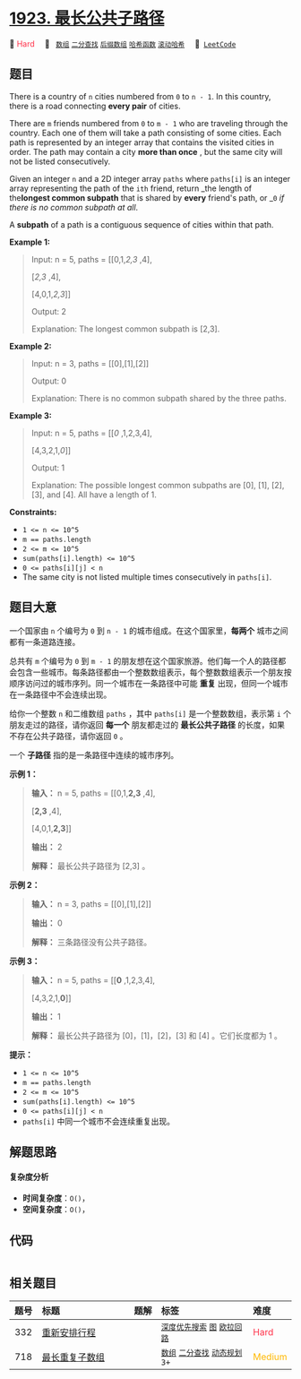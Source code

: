 # [1923. 最长公共子路径](https://leetcode.com/problems/longest-common-subpath)

🔴 <font color=#ff334b>Hard</font>&emsp; 🔖&ensp; [`数组`](/tag/array.md) [`二分查找`](/tag/binary-search.md) [`后缀数组`](/tag/suffix-array.md) [`哈希函数`](/tag/hash-function.md) [`滚动哈希`](/tag/rolling-hash.md)&emsp; 🔗&ensp;[`LeetCode`](https://leetcode.com/problems/longest-common-subpath)

## 题目

There is a country of `n` cities numbered from `0` to `n - 1`. In this
country, there is a road connecting **every pair** of cities.

There are `m` friends numbered from `0` to `m - 1` who are traveling through
the country. Each one of them will take a path consisting of some cities. Each
path is represented by an integer array that contains the visited cities in
order. The path may contain a city **more than once** , but the same city will
not be listed consecutively.

Given an integer `n` and a 2D integer array `paths` where `paths[i]` is an
integer array representing the path of the `ith` friend, return _the length of
the**longest common subpath** that is shared by **every** friend's path, or
_`0` _if there is no common subpath at all_.

A **subpath** of a path is a contiguous sequence of cities within that path.



**Example 1:**

> Input: n = 5, paths = [[0,1,_2,3_ ,4],
> 
> > 
> > 
> > 
> > 
> > 
>    [_2,3_ ,4],
> 
> > 
> > 
> > 
> > 
> > 
>    [4,0,1,_2,3_]]
> 
> Output: 2
> 
> Explanation: The longest common subpath is [2,3].

**Example 2:**

> Input: n = 3, paths = [[0],[1],[2]]
> 
> Output: 0
> 
> Explanation: There is no common subpath shared by the three paths.

**Example 3:**

> Input: n = 5, paths = [[_0_ ,1,2,3,4],
> 
> > 
> > 
> > 
> > 
> > 
>    [4,3,2,1,_0_]]
> 
> Output: 1
> 
> Explanation: The possible longest common subpaths are [0], [1], [2], [3], and [4]. All have a length of 1.



**Constraints:**

  * `1 <= n <= 10^5`
  * `m == paths.length`
  * `2 <= m <= 10^5`
  * `sum(paths[i].length) <= 10^5`
  * `0 <= paths[i][j] < n`
  * The same city is not listed multiple times consecutively in `paths[i]`.


## 题目大意

一个国家由 `n` 个编号为 `0` 到 `n - 1` 的城市组成。在这个国家里，**每两个** 城市之间都有一条道路连接。

总共有 `m` 个编号为 `0` 到 `m - 1`
的朋友想在这个国家旅游。他们每一个人的路径都会包含一些城市。每条路径都由一个整数数组表示，每个整数数组表示一个朋友按顺序访问过的城市序列。同一个城市在一条路径中可能
**重复** 出现，但同一个城市在一条路径中不会连续出现。

给你一个整数 `n` 和二维数组 `paths` ，其中 `paths[i]` 是一个整数数组，表示第 `i` 个朋友走过的路径，请你返回 **每一个**
朋友都走过的 **最长公共子路径** 的长度，如果不存在公共子路径，请你返回 `0` 。

一个 **子路径** 指的是一条路径中连续的城市序列。

**示例 1：**

> 
> 
> 
> 
> 
> **输入：** n = 5, paths = [[0,1,**2,3** ,4],
> 
> > 
> > 
> > 
> > 
> > 
>  [**2,3** ,4],
> 
> > 
> > 
> > 
> > 
> > 
>  [4,0,1,**2,3**]]
> 
> **输出：** 2
> 
> **解释：** 最长公共子路径为 [2,3] 。
> 
> 

**示例 2：**

> 
> 
> 
> 
> 
> **输入：** n = 3, paths = [[0],[1],[2]]
> 
> **输出：** 0
> 
> **解释：** 三条路径没有公共子路径。
> 
> 

**示例 3：**

> 
> 
> 
> 
> 
> **输入：** n = 5, paths = [[**0** ,1,2,3,4],
> 
> > 
> > 
> > 
> > 
> > 
>  [4,3,2,1,**0**]]
> 
> **输出：** 1
> 
> **解释：** 最长公共子路径为 [0]，[1]，[2]，[3] 和 [4] 。它们长度都为 1 。

**提示：**

  * `1 <= n <= 10^5`
  * `m == paths.length`
  * `2 <= m <= 10^5`
  * `sum(paths[i].length) <= 10^5`
  * `0 <= paths[i][j] < n`
  * `paths[i]` 中同一个城市不会连续重复出现。


## 解题思路

#### 复杂度分析

- **时间复杂度**：`O()`，
- **空间复杂度**：`O()`，

## 代码

```javascript

```

## 相关题目

<!-- prettier-ignore -->
| 题号 | 标题 | 题解 | 标签 | 难度 |
| :------: | :------ | :------: | :------ | :------ |
| 332 | [重新安排行程](https://leetcode.com/problems/reconstruct-itinerary) |  |  [`深度优先搜索`](/tag/depth-first-search.md) [`图`](/tag/graph.md) [`欧拉回路`](/tag/eulerian-circuit.md) | <font color=#ff334b>Hard</font> |
| 718 | [最长重复子数组](https://leetcode.com/problems/maximum-length-of-repeated-subarray) |  |  [`数组`](/tag/array.md) [`二分查找`](/tag/binary-search.md) [`动态规划`](/tag/dynamic-programming.md) `3+` | <font color=#ffb800>Medium</font> |

<style>
.blue {
    background-color: #096dd9;
    padding: 0.25rem 0.5rem;
    margin: 0;
    font-size: 0.85em;
    border-radius: 3px;
    color: white;
    font-weight: 500;
}
table th:first-of-type { width: 10%; }
table th:nth-of-type(2) { width: 35%; }
table th:nth-of-type(3) { width: 10%; }
table th:nth-of-type(4) { width: 35%; }
table th:nth-of-type(5) { width: 10%; }
</style>
